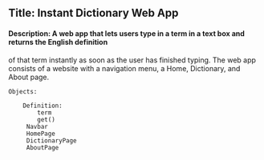 ## Title: Instant Dictionary Web App
#### Description: A web app that lets users type in a term in a text box and returns the English definition
of that term instantly as soon as the user has finished typing.
The web app consists of a website with a navigation menu, a Home, Dictionary, and About page.

    Objects: 

        Definition:
            term
            get()
         Navbar
         HomePage
         DictionaryPage
         AboutPage
